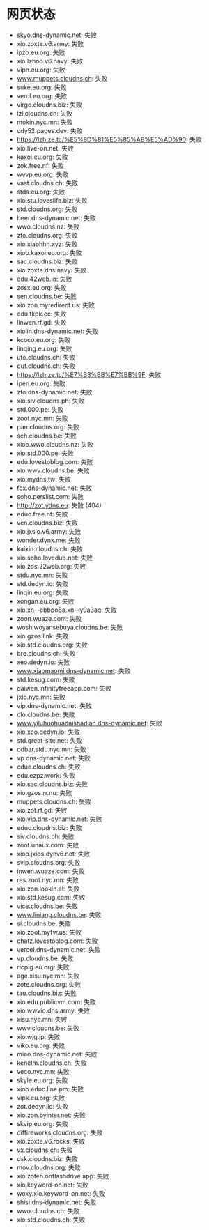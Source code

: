 # 网页状态
- skyo.dns-dynamic.net: 失败
- xio.zoxte.v6.army: 失败
- ipzo.eu.org: 失败
- xio.lzhoo.v6.navy: 失败
- vipn.eu.org: 失败
- www.muppets.cloudns.ch: 失败
- suke.eu.org: 失败
- vercl.eu.org: 失败
- virgo.cloudns.biz: 失败
- lzi.cloudns.ch: 失败
- mokin.nyc.mn: 失败
- cdy52.pages.dev: 失败
- https://lzh.ze.tc/%E5%8D%81%E5%85%AB%E5%AD%90: 失败
- xio.live-on.net: 失败
- kaxoi.eu.org: 失败
- zok.free.nf: 失败
- wvvp.eu.org: 失败
- vast.cloudns.ch: 失败
- stds.eu.org: 失败
- xio.stu.loveslife.biz: 失败
- std.cloudns.org: 失败
- beer.dns-dynamic.net: 失败
- wwo.cloudns.nz: 失败
- zfo.cloudns.org: 失败
- xio.xiaohhh.xyz: 失败
- xioo.kaxoi.eu.org: 失败
- sac.cloudns.biz: 失败
- xio.zoxte.dns.navy: 失败
- edu.42web.io: 失败
- zosx.eu.org: 失败
- sen.cloudns.be: 失败
- xio.zon.myredirect.us: 失败
- edu.tkpk.cc: 失败
- linwen.rf.gd: 失败
- xiolin.dns-dynamic.net: 失败
- kcoco.eu.org: 失败
- linqing.eu.org: 失败
- uto.cloudns.ch: 失败
- duf.cloudns.ch: 失败
- https://lzh.ze.tc/%E7%B3%BB%E7%BB%9F: 失败
- ipen.eu.org: 失败
- zfo.dns-dynamic.net: 失败
- xio.siv.cloudns.ph: 失败
- std.000.pe: 失败
- zoot.nyc.mn: 失败
- pan.cloudns.org: 失败
- sch.cloudns.be: 失败
- xioo.wwo.cloudns.nz: 失败
- xio.std.000.pe: 失败
- edu.lovestoblog.com: 失败
- xio.wwv.cloudns.be: 失败
- xio.mydns.tw: 失败
- fox.dns-dynamic.net: 失败
- soho.perslist.com: 失败
- http://zot.ydns.eu: 失败 (404)
- educ.free.nf: 失败
- ven.cloudns.biz: 失败
- xio.jxsio.v6.army: 失败
- wonder.dynx.me: 失败
- kaixin.cloudns.ch: 失败
- xio.soho.lovedub.net: 失败
- xio.zos.22web.org: 失败
- stdu.nyc.mn: 失败
- std.dedyn.io: 失败
- linqin.eu.org: 失败
- xongan.eu.org: 失败
- xio.xn--ebbpo8a.xn--y9a3aq: 失败
- zoon.wuaze.com: 失败
- woshiwoyansebuya.cloudns.be: 失败
- xio.gzos.link: 失败
- xio.std.cloudns.org: 失败
- bre.cloudns.ch: 失败
- xeo.dedyn.io: 失败
- www.xiaomaomi.dns-dynamic.net: 失败
- std.kesug.com: 失败
- daiwen.infinityfreeapp.com: 失败
- jxio.nyc.mn: 失败
- vip.dns-dynamic.net: 失败
- clo.cloudns.be: 失败
- www.yiluhuohuadaishadian.dns-dynamic.net: 失败
- xio.xeo.dedyn.io: 失败
- std.great-site.net: 失败
- odbar.stdu.nyc.mn: 失败
- vp.dns-dynamic.net: 失败
- cdue.cloudns.ch: 失败
- edu.ezpz.work: 失败
- xio.sac.cloudns.biz: 失败
- xio.gzos.rr.nu: 失败
- muppets.cloudns.ch: 失败
- xio.zot.rf.gd: 失败
- xio.vip.dns-dynamic.net: 失败
- educ.cloudns.biz: 失败
- siv.cloudns.ph: 失败
- zoot.unaux.com: 失败
- xioo.jxios.dynv6.net: 失败
- svip.cloudns.org: 失败
- inwen.wuaze.com: 失败
- res.zoot.nyc.mn: 失败
- xio.zon.lookin.at: 失败
- xio.std.kesug.com: 失败
- vice.cloudns.be: 失败
- www.liniang.cloudns.be: 失败
- si.cloudns.be: 失败
- xio.zoot.myfw.us: 失败
- chatz.lovestoblog.com: 失败
- vercel.dns-dynamic.net: 失败
- vp.cloudns.be: 失败
- ricpig.eu.org: 失败
- age.xisu.nyc.mn: 失败
- zote.cloudns.org: 失败
- tau.cloudns.biz: 失败
- xio.edu.publicvm.com: 失败
- xio.wwvio.dns.army: 失败
- xisu.nyc.mn: 失败
- wwv.cloudns.be: 失败
- xio.wjg.jp: 失败
- viko.eu.org: 失败
- miao.dns-dynamic.net: 失败
- kenelm.cloudns.ch: 失败
- veco.nyc.mn: 失败
- skyle.eu.org: 失败
- xioo.educ.line.pm: 失败
- vipk.eu.org: 失败
- zot.dedyn.io: 失败
- xio.zon.byinter.net: 失败
- skvip.eu.org: 失败
- diffireworks.cloudns.org: 失败
- xio.zoxte.v6.rocks: 失败
- vx.cloudns.ch: 失败
- dsk.cloudns.biz: 失败
- mov.cloudns.org: 失败
- xio.zoten.onflashdrive.app: 失败
- xio.keyword-on.net: 失败
- woxy.xio.keyword-on.net: 失败
- shisi.dns-dynamic.net: 失败
- wwo.cloudns.ch: 失败
- xio.std.cloudns.ch: 失败
